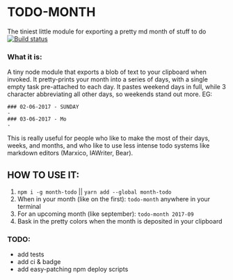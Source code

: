 # TODO-MONTH

The tiniest little module for exporting a pretty md month of stuff to do
[![Build status](https://badge.buildkite.com/5427c81c51ca67dff45bff63a533c3a1cbb864416d87210167.svg)](https://buildkite.com/the-hoard/todo-month)

### What it is:

A tiny node module that exports a blob of text to your clipboard when invoked.
It pretty-prints your month into a series of days, with a single empty task pre-attached to each day. It pastes weekend days in full, while 3 character abbreviating all other days, so weekends stand out more. EG:

```
### 02-06-2017 - SUNDAY
- 
### 03-06-2017 - Mo
- 
```

This is really useful for people who like to make the most of their days, weeks, and months, and who like to use less intense todo systems like markdown editors (Marxico, IAWriter, Bear).

## HOW TO USE IT:

1.  `npm i -g month-todo` || `yarn add --global month-todo`
2. When in your month (like on the first): `todo-month` anywhere in your terminal
3. For an upcoming month (like september): `todo-month 2017-09`
4. Bask in the pretty colors when the month is deposited in your clipboard

### TODO:
- add tests
- add ci & badge
- add easy-patching npm deploy scripts